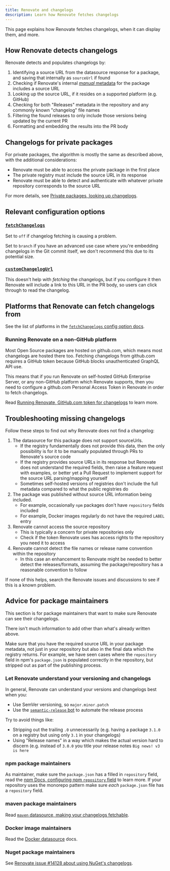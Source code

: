 ```yaml
---
title: Renovate and changelogs
description: Learn how Renovate fetches changelogs
---
```


This page explains how Renovate fetches changelogs, when it can display them, and more.

## How Renovate detects changelogs

Renovate detects and populates changelogs by:

1. Identifying a source URL from the datasource response for a package, and saving that internally as `sourceUrl` if found
1. Checking if Renovate's internal [_manual_ metadata](https://github.com/renovatebot/renovate/blob/main/lib/modules/datasource/metadata-manual.ts) for the package includes a source URL
1. Looking up the source URL, if it resides on a supported platform (e.g. GitHub)
1. Checking for both "Releases" metadata in the repository and any commonly known "changelog" file names
1. Filtering the found releases to only include those versions being updated by the current PR
1. Formatting and embedding the results into the PR body

## Changelogs for private packages

For private packages, the algorithm is mostly the same as described above, with the additional considerations:

- Renovate must be able to access the private package in the first place
- The private registry must include the source URL in its response
- Renovate must be able to detect and authenticate with whatever private repository corresponds to the source URL

For more details, see [Private packages, looking up changelogs](../getting-started/private-packages.md#looking-up-changelogs).

## Relevant configuration options

### [`fetchChangelogs`](../configuration-options.md#fetchchangelogs)

Set to `off` if changelog fetching is causing a problem.

Set to `branch` if you have an advanced use case where you're embedding changelogs in the Git commit itself, we don't recommend this due to its potential size.

### [`customChangelogUrl`](../configuration-options.md#customchangelogurl)

This doesn't help with _fetching_ the changelogs, but if you configure it then Renovate will include a link to this URL in the PR body, so users can click through to read the changelog.

## Platforms that Renovate can fetch changelogs from

See the list of platforms in the [`fetchChangelogs` config option docs](../configuration-options.md#fetchchangelogs).

### Running Renovate on a non-GitHub platform

Most Open Source packages are hosted on github.com, which means most changelogs are hosted there too.
Fetching changelogs from github.com requires a GitHub token because GitHub blocks unauthenticated GraphQL API use.

This means that if you run Renovate on self-hosted GitHub Enterprise Server, or any non-GitHub platform which Renovate supports, then you need to configure a github.com Personal Access Token in Renovate in order to fetch changelogs.

Read [Running Renovate, GitHub.com token for changelogs](../getting-started/running.md#githubcom-token-for-changelogs) to learn more.

## Troubleshooting missing changelogs

Follow these steps to find out why Renovate does not find a changelog:

1. The datasource for this package does not support sourceUrls.
   - If the registry fundamentally does not provide this data, then the only possibility is for it to be manually populated through PRs to Renovate's source code
   - If the registry provides source URLs in its response but Renovate does not understand the required fields, then raise a feature request with examples, or better yet a Pull Request to implement support for the source URL parsing/mapping yourself
   - Sometimes self-hosted versions of registries don't include the full metadata compared to what the public registries do
1. The package was published without source URL information being included.
   - For example, occasionally `npm` packages don't have `repository` fields included
   - For example, Docker images regularly do not have the required `LABEL` entry
1. Renovate cannot access the source repository
   - This is typically a concern for private repositories only
   - Check if the token Renovate uses has access rights to the repository you need it to access
1. Renovate cannot detect the file names or release name convention within the repository
   - In this case an enhancement to Renovate might be needed to better detect the releases/formats, assuming the package/repository has a reasonable convention to follow

If none of this helps, search the Renovate issues and discussions to see if this is a known problem.

## Advice for package maintainers

This section is for package maintainers that want to make sure Renovate can see their changelogs.

There isn't much information to add other than what's already written above.

Make sure that you have the required source URL in your package metadata, not just in your repository but also in the final data which the registry returns.
For example, we have seen cases where the `repository` field in npm's `package.json` is populated correctly in the repository, but stripped out as part of the publishing process.

### Let Renovate understand your versioning and changelogs

In general, Renovate can understand your versions and changelogs best when you:

- Use SemVer versioning, so `major.minor.patch`
- Use the [`semantic-release` bot](https://github.com/semantic-release/semantic-release) to automate the release process

Try to avoid things like:

- Stripping out the trailing `.0` unnecessarily (e.g. having a package `3.1.0` on a registry but using only `3.1` in your changelogs)
- Using "Release names" in a way which makes the actual version hard to discern (e.g. instead of `3.0.0` you title your release notes `Big news! v3 is here`

### npm package maintainers

As maintainer, make sure the `package.json` has a filled in `repository` field, read the [npm Docs, configuring npm `repository` field](https://docs.npmjs.com/cli/v10/configuring-npm/package-json#repository) to learn more.
If your repository uses the monorepo pattern make sure _each_ `package.json` file has a `repository` field.

### maven package maintainers

Read [`maven` datasource, making your changelogs fetchable](https://docs.renovatebot.com/modules/datasource/maven/#making-your-changelogs-fetchable).

### Docker image maintainers

Read the [Docker datasource](https://docs.renovatebot.com/modules/datasource/docker/) docs.

### Nuget package maintainers

See [Renovate issue #14128 about using NuGet's changelogs](https://github.com/renovatebot/renovate/issues/14128).

